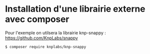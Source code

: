 # Installation d'une librairie externe avec composer

Pour l'exemple on utilsera la librairie knp-snappy : https://github.com/KnpLabs/snappy

``` $ composer require knplabs/knp-snappy ```